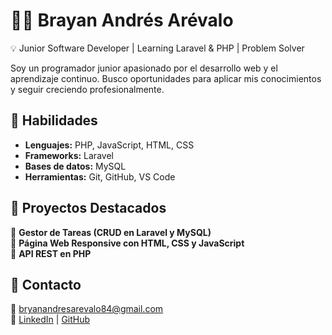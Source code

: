 # 👨‍💻 Brayan Andrés Arévalo  
💡 Junior Software Developer | Learning Laravel & PHP | Problem Solver  



Soy un programador junior apasionado por el desarrollo web y el aprendizaje continuo. Busco oportunidades para aplicar mis conocimientos y seguir creciendo profesionalmente.  

## 🔹 Habilidades  
- **Lenguajes:** PHP, JavaScript, HTML, CSS  
- **Frameworks:** Laravel  
- **Bases de datos:** MySQL  
- **Herramientas:** Git, GitHub, VS Code  

## 🔹 Proyectos Destacados  
🔸 **Gestor de Tareas (CRUD en Laravel y MySQL)**  
🔸 **Página Web Responsive con HTML, CSS y JavaScript**  
🔸 **API REST en PHP**  

## 🔹 Contacto  
📧 bryanandresarevalo84@gmail.com  
💼 [LinkedIn](https://www.linkedin.com/) | [GitHub](https://github.com/)  
